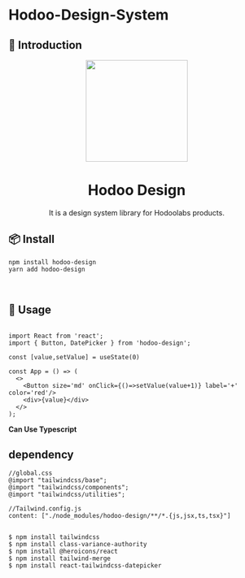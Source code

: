 # Hodoo-Design-System

## 🤚 Introduction
<p align="center">
  <span >
    <img width="200" src="https://github.com/hodoolabs/Design-System/assets/129719850/ec7530f4-fa40-41db-ac9d-d95dd9b1d568">
  </span>
</p>

<h1 align="center">Hodoo Design</h1>

<div align="center">
It is a design system library for Hodoolabs products.
</div>


## 📦 Install
```
npm install hodoo-design
yarn add hodoo-design
```

<br>

## 🔨 Usage
```tsx

import React from 'react';
import { Button, DatePicker } from 'hodoo-design';

const [value,setValue] = useState(0)

const App = () => (
  <>
    <Button size='md' onClick={()=>setValue(value+1)} label='+' color='red'/>
    <div>{value}</div>
  </>
);
```

**Can Use Typescript**

##  dependency
```tsx
//global.css
@import "tailwindcss/base";
@import "tailwindcss/components";
@import "tailwindcss/utilities";
```

```tsx
//Tailwind.config.js
content: ["./node_modules/hodoo-design/**/*.{js,jsx,ts,tsx}"]
```


```

$ npm install tailwindcss
$ npm install class-variance-authority
$ npm install @heroicons/react
$ npm install tailwind-merge
$ npm install react-tailwindcss-datepicker
```
